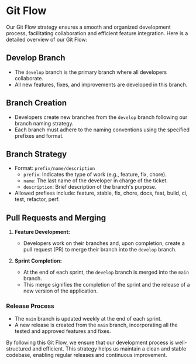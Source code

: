 # Git Flow

Our Git Flow strategy ensures a smooth and organized development process,
facilitating collaboration and efficient feature integration. Here is a detailed
overview of our Git Flow:

## Develop Branch

- The `develop` branch is the primary branch where all developers collaborate.
- All new features, fixes, and improvements are developed in this branch.

## Branch Creation

- Developers create new branches from the `develop` branch following our branch
  naming strategy.
- Each branch must adhere to the naming conventions using the specified prefixes
  and format.

## Branch Strategy

- Format: `prefix/name/description`
  - `prefix`: Indicates the type of work (e.g., feature, fix, chore).
  - `name`: The last name of the developer in charge of the ticket.
  - `description`: Brief description of the branch's purpose.
- Allowed prefixes include: feature, stable, fix, chore, docs, feat, build, ci,
  test, refactor, perf.

## Pull Requests and Merging

1. **Feature Development:**

   - Developers work on their branches and, upon completion, create a pull
     request (PR) to merge their branch into the `develop` branch.

2. **Sprint Completion:**
   - At the end of each sprint, the `develop` branch is merged into the `main`
     branch.
   - This merge signifies the completion of the sprint and the release of a new
     version of the application.

### Release Process

- The `main` branch is updated weekly at the end of each sprint.
- A new release is created from the `main` branch, incorporating all the tested
  and approved features and fixes.

By following this Git Flow, we ensure that our development process is
well-structured and efficient. This strategy helps us maintain a clean and
stable codebase, enabling regular releases and continuous improvement.
